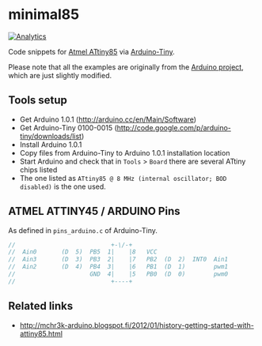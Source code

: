 # minimal85

[![Analytics](https://ga-beacon.appspot.com/UA-2643697-15/minimal85/index)](https://github.com/igrigorik/ga-beacon)

Code snippets for [Atmel ATtiny85](http://www.atmel.com/devices/ATTINY85.aspx) via
 [Arduino-Tiny](http://code.google.com/p/arduino-tiny/).

Please note that all the examples are originally from the
[Arduino project](http://arduino.cc), which are just slightly modified.

## Tools setup

* Get Arduino 1.0.1 (http://arduino.cc/en/Main/Software)
* Get Arduino-Tiny 0100-0015 (http://code.google.com/p/arduino-tiny/downloads/list)
* Install Arduino 1.0.1
* Copy files from Arduino-Tiny to Arduino 1.0.1 installation location
* Start Arduino and check that in `Tools` > `Board` there are several ATtiny chips listed
* The one listed as `ATtiny85 @ 8 MHz (internal oscillator; BOD disabled)` is the one used.


## ATMEL ATTINY45 / ARDUINO Pins

As defined in `pins_arduino.c` of Arduino-Tiny.

```c
//                           +-\/-+
//  Ain0       (D  5)  PB5  1|    |8   VCC
//  Ain3       (D  3)  PB3  2|    |7   PB2  (D  2)  INT0  Ain1
//  Ain2       (D  4)  PB4  3|    |6   PB1  (D  1)        pwm1
//                     GND  4|    |5   PB0  (D  0)        pwm0
//                           +----+
```

## Related links

* http://mchr3k-arduino.blogspot.fi/2012/01/history-getting-started-with-attiny85.html

